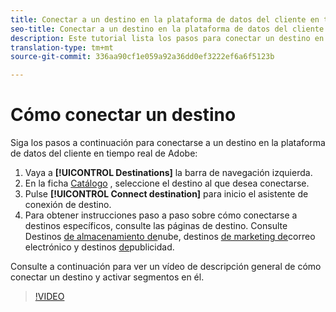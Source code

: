 ```yaml
---
title: Conectar a un destino en la plataforma de datos del cliente en tiempo real de Adobe
seo-title: Conectar a un destino en la plataforma de datos del cliente en tiempo real de Adobe
description: Este tutorial lista los pasos para conectar un destino en la plataforma de datos del cliente en tiempo real de Adobe
translation-type: tm+mt
source-git-commit: 336aa90cf1e059a92a36dd0ef3222ef6a6f5123b

---
```



# Cómo conectar un destino

Siga los pasos a continuación para conectarse a un destino en la plataforma de datos del cliente en tiempo real de Adobe:

1. Vaya a **[!UICONTROL Destinations]** la barra de navegación izquierda.
2. En la ficha [Catálogo](/help/rtcdp/destinations/destinations-workspace.md#catalog) , seleccione el destino al que desea conectarse.
3. Pulse **[!UICONTROL Connect destination]** para inicio el asistente de conexión de destino.
4. Para obtener instrucciones paso a paso sobre cómo conectarse a destinos específicos, consulte las páginas de destino. Consulte Destinos [de almacenamiento de](/help/rtcdp/destinations/cloud-storage-destinations-workflow.md)nube, destinos [de marketing de](/help/rtcdp/destinations/email-marketing-destinations.md)correo electrónico y destinos [de](/help/rtcdp/destinations/advertising-destinations.md)publicidad.

Consulte a continuación para ver un vídeo de descripción general de cómo conectar un destino y activar segmentos en él.

>[!VIDEO](https://video.tv.adobe.com/v/29710?quality=12)
